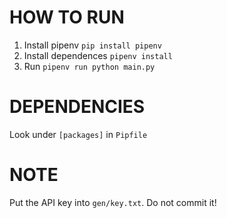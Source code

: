 # HOW TO RUN
1. Install pipenv
    ```pip install pipenv```
2. Install dependences
    ```pipenv install```
3. Run
    ```pipenv run python main.py```

# DEPENDENCIES
Look under `[packages]` in `Pipfile`

# NOTE
Put the API key into `gen/key.txt`. Do not commit it!